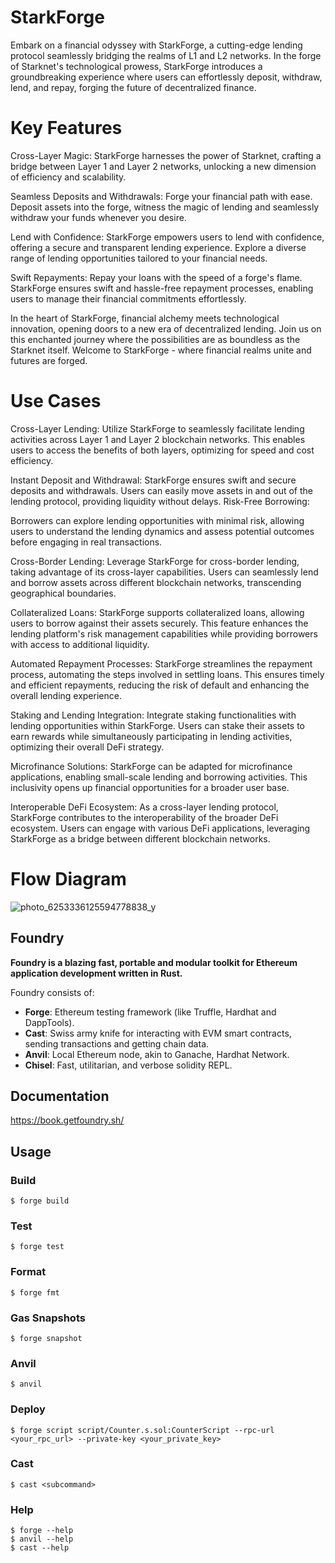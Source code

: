 # StarkForge
Embark on a financial odyssey with StarkForge, a cutting-edge lending protocol seamlessly bridging the realms of L1 and L2 networks. In the forge of Starknet's technological prowess, StarkForge introduces a groundbreaking experience where users can effortlessly deposit, withdraw, lend, and repay, forging the future of decentralized finance.

# Key Features

Cross-Layer Magic: StarkForge harnesses the power of Starknet, crafting a bridge between Layer 1 and Layer 2 networks, unlocking a new dimension of efficiency and scalability.

Seamless Deposits and Withdrawals: Forge your financial path with ease. Deposit assets into the forge, witness the magic of lending and seamlessly withdraw your funds whenever you desire.

Lend with Confidence: StarkForge empowers users to lend with confidence, offering a secure and transparent lending experience. Explore a diverse range of lending opportunities tailored to your financial needs.

Swift Repayments: Repay your loans with the speed of a forge's flame. StarkForge ensures swift and hassle-free repayment processes, enabling users to manage their financial commitments effortlessly.

In the heart of StarkForge, financial alchemy meets technological innovation, opening doors to a new era of decentralized lending. Join us on this enchanted journey where the possibilities are as boundless as the Starknet itself. Welcome to StarkForge - where financial realms unite and futures are forged.

# Use Cases

Cross-Layer Lending: Utilize StarkForge to seamlessly facilitate lending activities across Layer 1 and Layer 2 blockchain networks. This enables users to access the benefits of both layers, optimizing for speed and cost efficiency.

Instant Deposit and Withdrawal: StarkForge ensures swift and secure deposits and withdrawals. Users can easily move assets in and out of the lending protocol, providing liquidity without delays.
Risk-Free Borrowing:

Borrowers can explore lending opportunities with minimal risk, allowing users to understand the lending dynamics and assess potential outcomes before engaging in real transactions.

Cross-Border Lending: Leverage StarkForge for cross-border lending, taking advantage of its cross-layer capabilities. Users can seamlessly lend and borrow assets across different blockchain networks, transcending geographical boundaries.

Collateralized Loans: StarkForge supports collateralized loans, allowing users to borrow against their assets securely. This feature enhances the lending platform's risk management capabilities while providing borrowers with access to additional liquidity.

Automated Repayment Processes: StarkForge streamlines the repayment process, automating the steps involved in settling loans. This ensures timely and efficient repayments, reducing the risk of default and enhancing the overall lending experience.

Staking and Lending Integration: Integrate staking functionalities with lending opportunities within StarkForge. Users can stake their assets to earn rewards while simultaneously participating in lending activities, optimizing their overall DeFi strategy.

Microfinance Solutions: StarkForge can be adapted for microfinance applications, enabling small-scale lending and borrowing activities. This inclusivity opens up financial opportunities for a broader user base.

Interoperable DeFi Ecosystem: As a cross-layer lending protocol, StarkForge contributes to the interoperability of the broader DeFi ecosystem. Users can engage with various DeFi applications, leveraging StarkForge as a bridge between different blockchain networks.

# Flow Diagram

![photo_6253336125594778838_y](https://github.com/Vennila-Seshadri/StarkForge/assets/122022195/a7b2664a-b5e2-47b8-9d26-5162fd257559)

## Foundry

**Foundry is a blazing fast, portable and modular toolkit for Ethereum application development written in Rust.**

Foundry consists of:

-   **Forge**: Ethereum testing framework (like Truffle, Hardhat and DappTools).
-   **Cast**: Swiss army knife for interacting with EVM smart contracts, sending transactions and getting chain data.
-   **Anvil**: Local Ethereum node, akin to Ganache, Hardhat Network.
-   **Chisel**: Fast, utilitarian, and verbose solidity REPL.

## Documentation

https://book.getfoundry.sh/

## Usage

### Build

```shell
$ forge build
```

### Test

```shell
$ forge test
```

### Format

```shell
$ forge fmt
```

### Gas Snapshots

```shell
$ forge snapshot
```

### Anvil

```shell
$ anvil
```

### Deploy

```shell
$ forge script script/Counter.s.sol:CounterScript --rpc-url <your_rpc_url> --private-key <your_private_key>
```

### Cast

```shell
$ cast <subcommand>
```

### Help

```shell
$ forge --help
$ anvil --help
$ cast --help
```

